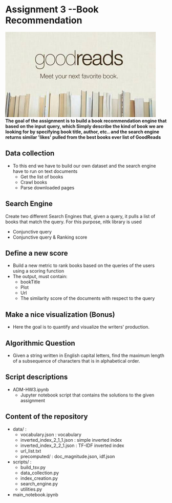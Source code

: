 # Assignment 3  --Book Recommendation
![](images/goodrreads.jpg)<br/>
**The goal of the assignment is to build a book recommendation engine that based on the input query, which Simply describe the kind of book we are looking for by specifying book title, author, etc.. and the search engine returns similar 'likes' pulled from the best books ever list of GoodReads**

## Data collection
- To this end we have to build our own dataset and the search engine have to run on text documents
  - Get the list of books
  - Crawl books
  - Parse downloaded pages

## Search Engine
Create two different Search Engines that, given a query, it pulls a list of books that match the query. For this purpose, nltk library is used
- Conjunctive query
- Conjunctive query & Ranking score

## Define a new score
-  Build a new metric to rank books based on the queries of the users using a scoring function
- The output, must contain:
  -	bookTitle
  - Plot
  - Url
  - The similarity score of the documents with respect to the query

## Make a nice visualization (Bonus)
- Here the goal is to quantify and visualize the writers' production.

## Algorithmic Question
- Given a string written in English capital letters, find the maximum length of a subsequence of characters that is in alphabetical order.

## Script descriptions
- ADM-HW3.ipynb
  - Jupyter notebook script that contains the solutions to the given assignment 


## Content of the repository
- data/ :  
  - vocabulary.json : vocabulary
  - inverted_index_2_1_1.json : simple inverted index
  - inverted_index_2_2_1.json : TF-IDF inverted index
  - url_list.txt
  - precomputed/ : doc_magnitude.json, idf.json
- scripts/ : 
  - build_tsv.py
  - data_collection.py
  - index_creation.py
  - search_engine.py
  - utilities.py
- main_notebook.ipynb
